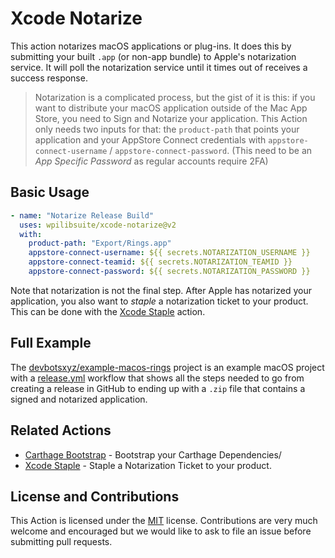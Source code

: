 # Xcode Notarize

This action notarizes macOS applications or plug-ins. It does this by submitting your built `.app` (or non-app bundle) to Apple's notarization service. It will poll the notarization service until it times out of receives a success response.

> Notarization is a complicated process, but the gist of it is this: if you want to distribute your macOS application outside of the Mac App Store, you need to Sign and Notarize your application. This Action only needs two inputs for that: the `product-path` that points your application and your AppStore Connect credentials with `appstore-connect-username` / `appstore-connect-password`. (This need to be an _App Specific Password_ as regular accounts require 2FA)

## Basic Usage

```yaml
- name: "Notarize Release Build"
  uses: wpilibsuite/xcode-notarize@v2
  with:
    product-path: "Export/Rings.app"
    appstore-connect-username: ${{ secrets.NOTARIZATION_USERNAME }}
    appstore-connect-teamid: ${{ secrets.NOTARIZATION_TEAMID }}
    appstore-connect-password: ${{ secrets.NOTARIZATION_PASSWORD }}
```

Note that notarization is not the final step. After Apple has notarized your application, you also want to _staple_ a notarization ticket to your product. This can be done with the [Xcode Staple](https://github.com/marketplace/actions/xcode-staple) action.

## Full Example

The [devbotsxyz/example-macos-rings](https://github.com/devbotsxyz/example-macos-rings) project is an example macOS project with a [release.yml](https://github.com/devbotsxyz/example-macos-rings/.github/workflows/release.yml) workflow that shows all the steps needed to go from creating a release in GitHub to ending up with a `.zip` file that contains a signed and notarized application.

## Related Actions

 * [Carthage Bootstrap](https://github.com/marketplace/actions/xcode-staple) - Bootstrap your Carthage Dependencies/
 * [Xcode Staple](https://github.com/marketplace/actions/xcode-staple) - Staple a Notarization Ticket to your product.

## License and Contributions

This Action is licensed under the [MIT](LICENSE) license. Contributions are very much welcome and encouraged but we would like to ask to file an issue before submitting pull requests. 
